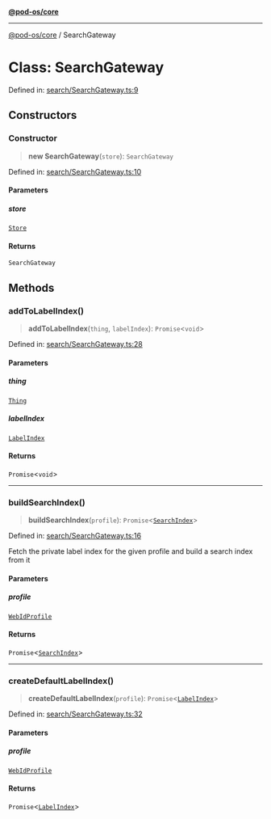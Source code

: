 [**@pod-os/core**](../README.md)

***

[@pod-os/core](../globals.md) / SearchGateway

# Class: SearchGateway

Defined in: [search/SearchGateway.ts:9](https://github.com/pod-os/PodOS/blob/5f8057b37a40843b32a1365a54e4283e9f14e36c/core/src/search/SearchGateway.ts#L9)

## Constructors

### Constructor

> **new SearchGateway**(`store`): `SearchGateway`

Defined in: [search/SearchGateway.ts:10](https://github.com/pod-os/PodOS/blob/5f8057b37a40843b32a1365a54e4283e9f14e36c/core/src/search/SearchGateway.ts#L10)

#### Parameters

##### store

[`Store`](Store.md)

#### Returns

`SearchGateway`

## Methods

### addToLabelIndex()

> **addToLabelIndex**(`thing`, `labelIndex`): `Promise`\<`void`\>

Defined in: [search/SearchGateway.ts:28](https://github.com/pod-os/PodOS/blob/5f8057b37a40843b32a1365a54e4283e9f14e36c/core/src/search/SearchGateway.ts#L28)

#### Parameters

##### thing

[`Thing`](Thing.md)

##### labelIndex

[`LabelIndex`](LabelIndex.md)

#### Returns

`Promise`\<`void`\>

***

### buildSearchIndex()

> **buildSearchIndex**(`profile`): `Promise`\<[`SearchIndex`](SearchIndex.md)\>

Defined in: [search/SearchGateway.ts:16](https://github.com/pod-os/PodOS/blob/5f8057b37a40843b32a1365a54e4283e9f14e36c/core/src/search/SearchGateway.ts#L16)

Fetch the private label index for the given profile and build a search index from it

#### Parameters

##### profile

[`WebIdProfile`](WebIdProfile.md)

#### Returns

`Promise`\<[`SearchIndex`](SearchIndex.md)\>

***

### createDefaultLabelIndex()

> **createDefaultLabelIndex**(`profile`): `Promise`\<[`LabelIndex`](LabelIndex.md)\>

Defined in: [search/SearchGateway.ts:32](https://github.com/pod-os/PodOS/blob/5f8057b37a40843b32a1365a54e4283e9f14e36c/core/src/search/SearchGateway.ts#L32)

#### Parameters

##### profile

[`WebIdProfile`](WebIdProfile.md)

#### Returns

`Promise`\<[`LabelIndex`](LabelIndex.md)\>
